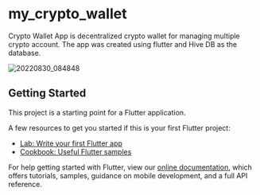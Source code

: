 # my_crypto_wallet

Crypto Wallet App is decentralized crypto wallet for managing multiple crypto account. The app was created using flutter and Hive DB as the database.

![20220830_084848](https://user-images.githubusercontent.com/79043210/203860199-1d47a281-2749-41ac-8eb2-b737c8435206.jpg)


## Getting Started

This project is a starting point for a Flutter application.

A few resources to get you started if this is your first Flutter project:

- [Lab: Write your first Flutter app](https://flutter.dev/docs/get-started/codelab)
- [Cookbook: Useful Flutter samples](https://flutter.dev/docs/cookbook)

For help getting started with Flutter, view our
[online documentation](https://flutter.dev/docs), which offers tutorials,
samples, guidance on mobile development, and a full API reference.
